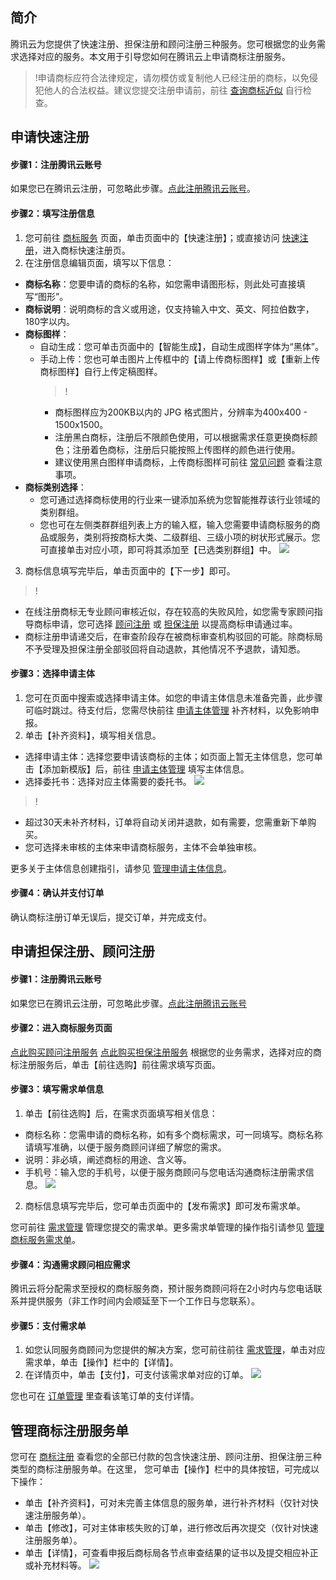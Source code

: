 ## 简介

腾讯云为您提供了快速注册、担保注册和顾问注册三种服务。您可根据您的业务需求选择对应的服务。本文用于引导您如何在腾讯云上申请商标注册服务。

 >!申请商标应符合法律规定，请勿模仿或复制他人已经注册的商标，以免侵犯他人的合法权益。建议您提交注册申请前，前往 [查询商标近似](http://tm.cloud.tencent.com/result?Keyword=) 自行检查。

## 申请快速注册
#### 步骤1：注册腾讯云账号
如果您已在腾讯云注册，可忽略此步骤。[点此注册腾讯云账号](https://cloud.tencent.com/register?s_url=https%3A%2F%2Fcloud.tencent.com%2F)。

#### 步骤2：填写注册信息
1. 您可前往 [商标服务](http://tm.cloud.tencent.com/) 页面，单击页面中的【快速注册】；或直接访问 [快速注册](http://tm.cloud.tencent.com/register)，进入商标快速注册页。
2. 在注册信息编辑页面，填写以下信息：
 - **商标名称**：您要申请的商标的名称，如您需申请图形标，则此处可直接填写“图形”。
 - **商标说明**：说明商标的含义或用途，仅支持输入中文、英文、阿拉伯数字，180字以内。
 - **商标图样**：
    - 自动生成：您可单击页面中的【智能生成】，自动生成图样字体为“黑体”。
    - 手动上传：您也可单击图片上传框中的【请上传商标图样】或【重新上传商标图样】自行上传定稿图样。
      >! 
      - 商标图样应为200KB以内的 JPG 格式图片，分辨率为400x400 - 1500x1500。
      -  注册黑白商标，注册后不限颜色使用，可以根据需求任意更换商标颜色；注册着色商标，注册后只能按照上传图样的颜色进行使用。
      - 建议使用黑白图样申请商标，上传商标图样可前往 [常见问题](https://cloud.tencent.com/document/product/1145/38988) 查看注意事项。
 - **商标类别选择**：
    - 您可通过选择商标使用的行业来一键添加系统为您智能推荐该行业领域的类别群组。
    - 您也可在左侧类群群组列表上方的输入框，输入您需要申请商标服务的商品或服务，类别将按商标大类、二级群组、三级小项的树状形式展示。您可直接单击对应小项，即可将其添加至【已选类别群组】中。
![](https://main.qcloudimg.com/raw/d4dc4bb68dcde8390266cc39d73dd0a3.png)
3. 商标信息填写完毕后，单击页面中的【下一步】即可。

>! 
- 在线注册商标无专业顾问审核近似，存在较高的失败风险，如您需专家顾问指导商标申请，您可选择 [顾问注册](http://tm.cloud.tencent.com/register/2) 或 [担保注册](http://tm.cloud.tencent.com/register/3) 以提高商标申请通过率。
- 商标注册申请递交后，在审查阶段存在被商标审查机构驳回的可能。除商标局不予受理及担保注册全部驳回将自动退款，其他情况不予退款，请知悉。


#### 步骤3：选择申请主体
1. 您可在页面中搜索或选择申请主体。如您的申请主体信息未准备完善，此步骤可临时跳过。待支付后，您需尽快前往 [申请主体管理](https://console.cloud.tencent.com/tmr/subject) 补齐材料，以免影响申报。
2. 单击【补齐资料】，填写相关信息。
 - 选择申请主体：选择您要申请该商标的主体；如页面上暂无主体信息，您可单击【添加新模版】后，前往 [申请主体管理](https://console.cloud.tencent.com/tmr/subject) 填写主体信息。
 - 选择委托书：选择对应主体需要的委托书。
 ![](https://main.qcloudimg.com/raw/9432fa185fdd443eb8c7822fafdd70b4.png)
>!
- 超过30天未补齐材料，订单将自动关闭并退款，如有需要，您需重新下单购买。
- 您可选择未审核的主体来申请商标服务，主体不会单独审核。


更多关于主体信息创建指引，请参见 [管理申请主体信息](https://cloud.tencent.com/document/product/1145/40951)。

#### 步骤4：确认并支付订单
确认商标注册订单无误后，提交订单，并完成支付。

##  申请担保注册、顾问注册

#### 步骤1：注册腾讯云账号

如果您已在腾讯云注册，可忽略此步骤。[点此注册腾讯云账号](https://cloud.tencent.com/register?s_url=https%3A%2F%2Fcloud.tencent.com%2F)

#### 步骤2：进入商标服务页面

[点此购买顾问注册服务](https://tm.cloud.tencent.com/register/2)
[点此购买担保注册服务](https://tm.cloud.tencent.com/register/3)
根据您的业务需求，选择对应的商标注册服务后，单击【前往选购】前往需求填写页面。

#### 步骤3：填写需求单信息
1. 单击【前往选购】后，在需求页面填写相关信息：
 - 商标名称：您需申请的商标名称，如有多个商标需求，可一同填写。商标名称请填写准确，以便于服务商顾问详细了解您的需求。
 - 说明：非必填，阐述商标的用途、含义等。
 - 手机号：输入您的手机号，以便于服务商顾问与您电话沟通商标注册需求信息。
![](https://main.qcloudimg.com/raw/09f99c1f74cb1b680954e9d024847d17.png)
2. 商标信息填写完毕后，您可单击页面中的【发布需求】即可发布需求单。

您可前往 [需求管理](https://console.cloud.tencent.com/tmr/demand) 管理您提交的需求单。更多需求单管理的操作指引请参见 [管理商标服务需求单](https://cloud.tencent.com/document/product/1145/40952)。

#### 步骤4：沟通需求顾问相应需求
腾讯云将分配需求至授权的商标服务商，预计服务商顾问将在2小时内与您电话联系并提供服务（非工作时间内会顺延至下一个工作日与您联系）。

#### 步骤5：支付需求单
1. 如您认同服务商顾问为您提供的解决方案，您可前往前往 [需求管理](https://console.cloud.tencent.com/tmr/demand)，单击对应需求单，单击【操作】栏中的【详情】。
2. 在详情页中，单击【支付】，可支付该需求单对应的订单。
![](https://main.qcloudimg.com/raw/292f4fdd604428ef386479e1f2e76144.png)

您也可在 [订单管理](https://console.cloud.tencent.com/deal) 里查看该笔订单的支付详情。

## 管理商标注册服务单

您可在 [商标注册](https://console.cloud.tencent.com/tmr/register) 查看您的全部已付款的包含快速注册、顾问注册、担保注册三种类型的商标注册服务单。在这里， 您可单击【操作】栏中的具体按钮，可完成以下操作：

- 单击【补齐资料】，可对未完善主体信息的服务单，进行补齐材料（仅针对快速注册服务单）。
- 单击【修改】，可对主体审核失败的订单，进行修改后再次提交（仅针对快速注册服务单）。
- 单击【详情】，可查看申报后商标局各节点审查结果的证书以及提交相应补正或补充材料等。
  ![](https://main.qcloudimg.com/raw/b39de64371338ee3a4c4589420c21b44.png)
